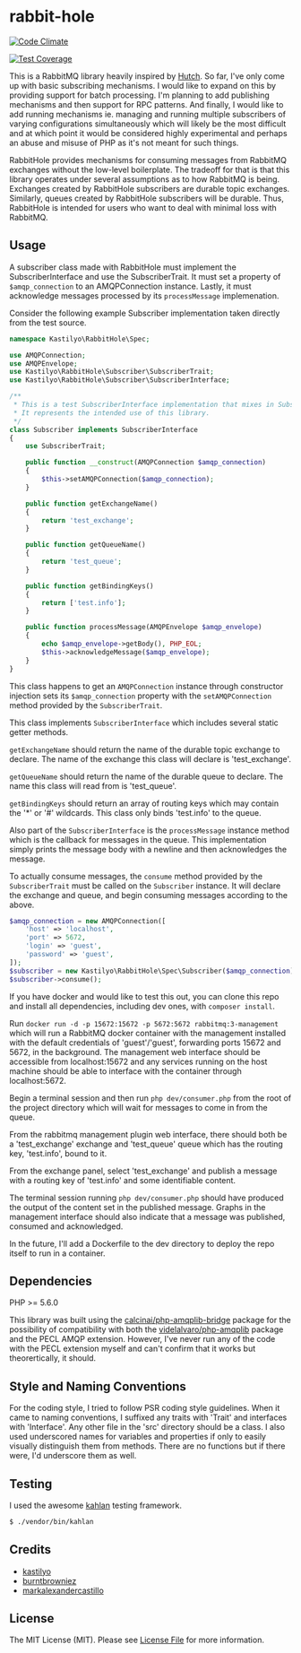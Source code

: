 # rabbit-hole

[![Code Climate](https://codeclimate.com/repos/561a04ca69568021270083bd/badges/14463fc15cd68fefb706/gpa.svg)](https://codeclimate.com/repos/561a04ca69568021270083bd/feed)

[![Test Coverage](https://codeclimate.com/repos/561a04ca69568021270083bd/badges/14463fc15cd68fefb706/coverage.svg)](https://codeclimate.com/repos/561a04ca69568021270083bd/coverage)

This is a RabbitMQ library heavily inspired by [Hutch](https://github.com/gocardless/hutch). So far, I've only come up with basic subscribing mechanisms. I would like to expand on this by providing support for batch processing. I'm planning to add publishing mechanisms and then support for RPC patterns. And finally, I would like to add running mechanisms ie. managing and running multiple subscribers of varying configurations simultaneously which will likely be the most difficult and at which point it would be considered highly experimental and perhaps an abuse and misuse of PHP as it's not meant for such things.

RabbitHole provides mechanisms for consuming messages from RabbitMQ exchanges without the low-level boilerplate. The tradeoff for that is that this library operates under several assumptions as to how RabbitMQ is being. Exchanges created by RabbitHole subscribers are durable topic exchanges. Similarly, queues created by RabbitHole subscribers will be durable. Thus, RabbitHole is intended for users who want to deal with minimal loss with RabbitMQ.

## Usage

A subscriber class made with RabbitHole must implement the SubscriberInterface and use the SubscriberTrait. It must set a property of `$amqp_connection` to an AMQPConnection instance. Lastly, it must acknowledge messages processed by its `processMessage` implemenation.

Consider the following example Subscriber implementation taken directly from the test source.

``` php
namespace Kastilyo\RabbitHole\Spec;

use AMQPConnection;
use AMQPEnvelope;
use Kastilyo\RabbitHole\Subscriber\SubscriberTrait;
use Kastilyo\RabbitHole\Subscriber\SubscriberInterface;

/**
 * This is a test SubscriberInterface implementation that mixes in SubscriberTrait.
 * It represents the intended use of this library.
 */
class Subscriber implements SubscriberInterface
{
    use SubscriberTrait;

    public function __construct(AMQPConnection $amqp_connection)
    {
        $this->setAMQPConnection($amqp_connection);
    }

    public function getExchangeName()
    {
        return 'test_exchange';
    }

    public function getQueueName()
    {
        return 'test_queue';
    }

    public function getBindingKeys()
    {
        return ['test.info'];
    }

    public function processMessage(AMQPEnvelope $amqp_envelope)
    {
        echo $amqp_envelope->getBody(), PHP_EOL;
        $this->acknowledgeMessage($amqp_envelope);
    }
}
```

This class happens to get an `AMQPConnection` instance through constructor injection sets its `$amqp_connection` property with the `setAMQPConnection` method provided by the `SubscriberTrait`.

This class implements `SubscriberInterface` which includes several static getter methods.

`getExchangeName` should return the name of the durable topic exchange to declare. The name of the exchange this class will declare is 'test_exchange'.

`getQueueName` should return the name of the durable queue to declare. The name this class will read from is 'test_queue'.

`getBindingKeys` should return an array of routing keys which may contain the '*' or '#' wildcards. This class only binds 'test.info' to the queue.

Also part of the `SubscriberInterface` is the `processMessage` instance method which is the callback for messages in the queue. This implementation simply prints the message body with a newline and then acknowledges the message.

To actually consume messages, the `consume` method provided by the `SubscriberTrait` must be called on the `Subscriber` instance. It will declare the exchange and queue, and begin consuming messages according to the above.

```php
$amqp_connection = new AMQPConnection([
    'host' => 'localhost',
    'port' => 5672,
    'login' => 'guest',
    'password' => 'guest',
]);
$subscriber = new Kastilyo\RabbitHole\Spec\Subscriber($amqp_connection);
$subscriber->consume();
```

If you have docker and would like to test this out, you can clone this repo and install all dependencies, including dev ones, with `composer install`.

Run `docker run -d -p 15672:15672 -p 5672:5672 rabbitmq:3-management` which will run a RabbitMQ docker container with the management installed with the default credentials of 'guest'/'guest', forwarding ports 15672 and 5672, in the background. The management web interface should be accessible from localhost:15672 and any services running on the host machine should be able to interface with the container through localhost:5672.

Begin a terminal session and then run `php dev/consumer.php` from the root of the project directory which will wait for messages to come in from the queue.

From the rabbitmq management plugin web interface, there should both be a 'test_exchange' exchange and 'test_queue' queue which has the routing key, 'test.info', bound to it.

From the exchange panel, select 'test_exchange' and publish a message with a routing key of 'test.info' and some identifiable content.

The terminal session running `php dev/consumer.php` should have produced the output of the content set in the published message. Graphs in the management interface should also indicate that a message was published, consumed and acknowledged.

In the future, I'll add a Dockerfile to the dev directory to deploy the repo itself to run in a container.

## Dependencies

PHP >= 5.6.0

This library was built using the [calcinai/php-amqplib-bridge](https://github.com/calcinai/php-amqplib-bridge) package for the possibility of compatibility with both the [videlalvaro/php-amqplib](https://github.com/videlalvaro/php-amqplib) package and the PECL AMQP extension. However, I've never run any of the code with the PECL extension myself and can't confirm that it works but theorertically, it should.

## Style and Naming Conventions

For the coding style, I tried to follow PSR coding style guidelines. When it came to naming conventions, I suffixed any traits with 'Trait' and interfaces with 'Interface'. Any other file in the 'src' directory should be a class. I also used underscored names for variables and properties if only to easily visually distinguish them from methods. There are no functions but if there were, I'd underscore them as well.

## Testing
I used the awesome [kahlan](https://github.com/crysalead/kahlan) testing framework.

``` bash
$ ./vendor/bin/kahlan
```

## Credits

- [kastilyo](https://github.com/kastilyo)
- [burntbrowniez](https://github.com/burntbrowniez)
- [markalexandercastillo](https://github.com/markalexandercastillo)

## License

The MIT License (MIT). Please see [License File](LICENSE.md) for more information.
